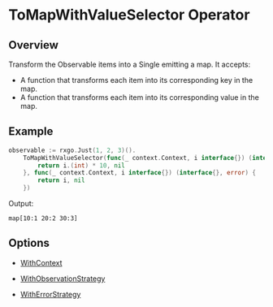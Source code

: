# ToMapWithValueSelector Operator

## Overview

Transform the Observable items into a Single emitting a map. It accepts:
* A function that transforms each item into its corresponding key in the map.
* A function that transforms each item into its corresponding value in the map.

## Example

```go
observable := rxgo.Just(1, 2, 3)().
	ToMapWithValueSelector(func(_ context.Context, i interface{}) (interface{}, error) {
		return i.(int) * 10, nil
	}, func(_ context.Context, i interface{}) (interface{}, error) {
		return i, nil
	})
```

Output:

```
map[10:1 20:2 30:3]
```

## Options

* [WithContext](options.md#withcontext)

* [WithObservationStrategy](options.md#withobservationstrategy)

* [WithErrorStrategy](options.md#witherrorstrategy)